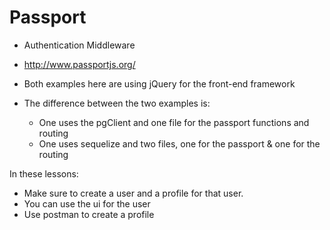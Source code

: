 # Passport

* Authentication Middleware
* http://www.passportjs.org/

* Both examples here are using jQuery for the front-end framework
* The difference between the two examples is:
	* One uses the pgClient and one file for the passport functions and routing
	* One uses sequelize and two files, one for the passport & one for the routing

In these lessons:
* Make sure to create a user and a profile for that user.
* You can use the ui for the user
* Use postman to create a profile